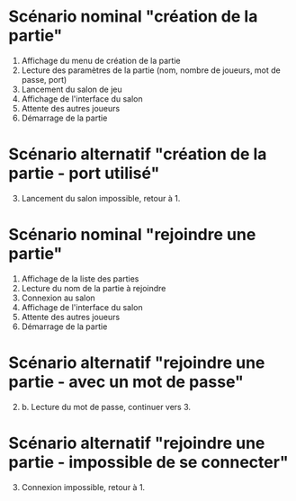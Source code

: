 # Scénario nominal "création de la partie"

1. Affichage du menu de création de la partie
2. Lecture des paramètres de la partie (nom, nombre de joueurs, mot de passe, port)
3. Lancement du salon de jeu
4. Affichage de l'interface du salon
5. Attente des autres joueurs
6. Démarrage de la partie

# Scénario alternatif "création de la partie - port utilisé"

3. Lancement du salon impossible, retour à 1.

# Scénario nominal "rejoindre une partie"

1. Affichage de la liste des parties
2. Lecture du nom de la partie à rejoindre
3. Connexion au salon
4. Affichage de l'interface du salon
5. Attente des autres joueurs
6. Démarrage de la partie

# Scénario alternatif "rejoindre une partie - avec un mot de passe"

2. b. Lecture du mot de passe, continuer vers 3.

# Scénario alternatif "rejoindre une partie - impossible de se connecter"

3. Connexion impossible, retour à 1.

